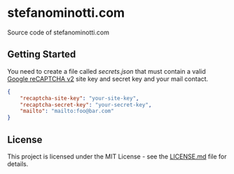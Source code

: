 # stefanominotti.com

Source code of stefanominotti.com

## Getting Started

You need to create a file called *secrets.json* that must contain a valid [Google reCAPTCHA v2](https://www.google.com/recaptcha/admin) site key and secret key and your mail contact.

```json
{
    "recaptcha-site-key": "your-site-key",
    "recaptcha-secret-key": "your-secret-key",
    "mailto": "mailto:foo@bar.com"
}
```

## License

This project is licensed under the MIT License - see the [LICENSE.md](LICENSE.md) file for details.